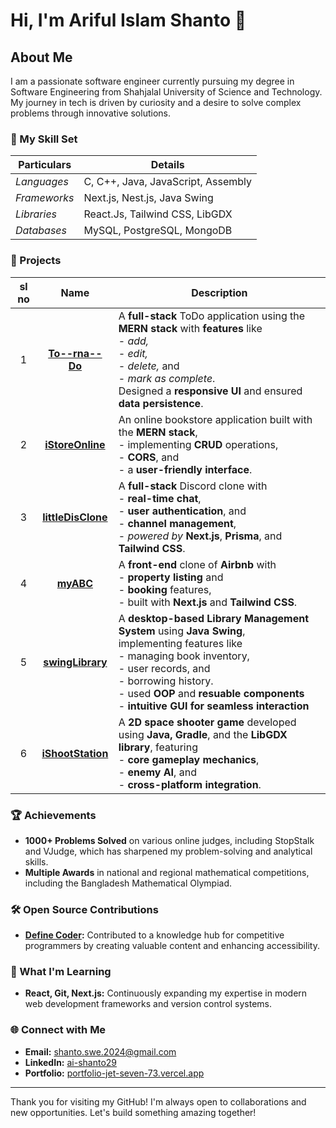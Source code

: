 <!--
## Hi there 👋

**owl29bd/owl29bd** is a ✨ _special_ ✨ repository because its `README.md` (this file) appears on your GitHub profile.

Here are some ideas to get you started:

- 🔭 I’m currently working on ...
- 🌱 I’m currently learning ...
- 👯 I’m looking to collaborate on ...
- 🤔 I’m looking for help with ...
- 💬 Ask me about ...
- 📫 How to reach me: ...
- 😄 Pronouns: ...
- ⚡ Fun fact: ...
-->

# Hi, I'm Ariful Islam Shanto 👋

## About Me

I am a passionate software engineer currently pursuing my degree in Software Engineering from Shahjalal University of Science and Technology. My journey in tech is driven by curiosity and a desire to solve complex problems through innovative solutions. 

### 🌟 My Skill Set
<!--
- **Languages:** C, C++, Java, JavaScript, Assembly
- **Frameworks:** Next.js, Java Swing
- **Libraries:** React.js, LibGDX, Tailwind CSS
- **Databases:** MongoDB, MySQL, PostgreSQL
-->

| Particulars  | Details                            |
|--------------|------------------------------------|
| _Languages_  | C, C++, Java, JavaScript, Assembly |
| _Frameworks_ | Next.js, Nest.js, Java Swing       |
| _Libraries_  | React.Js, Tailwind CSS, LibGDX     |
| _Databases_  | MySQL, PostgreSQL, MongoDB         |

### 🚀 Projects
<!--
- **[To--rna--Do](https://github.com/shanto-swe029/To--rna--Do):** A full-stack ToDo application using the MERN stack with features like add, edit, delete, and mark as complete. Designed a responsive UI and ensured data persistence.
  
- **[iStoreOnline](https://github.com/shanto-swe029/iStoreOnline):** An online bookstore application built with the MERN stack, implementing CRUD operations, CORS, and a user-friendly interface.

- **[littleDisClone](https://github.com/shanto-swe029/littleDisClone):** A full-stack Discord clone with real-time chat, user authentication, and channel management, powered by Next.js, Prisma, and Tailwind CSS.

- **[myABC](https://github.com/shanto-swe029/myABC):** A front-end clone of Airbnb with property listing and booking features, built with Next.js and Tailwind CSS.

- **[swingLibrary](https://github.com/shanto-swe029/swingLibrary):** A desktop-based Library Management System using Java Swing, implementing features like managing book inventory, user records, and borrowing history.

- **[iShootStation](https://github.com/shanto-swe029/swingLibrary):** A 2D space shooter game developed using Java, Gradle, and the LibGDX framework, featuring core gameplay mechanics, enemy AI, and cross-platform integration.
-->

| sl no |                                  Name                                 | Description                                                                                                                                                                                                                                                                                  |
|:-----:|:---------------------------------------------------------------------:|----------------------------------------------------------------------------------------------------------------------------------------------------------------------------------------------------------------------------------------------------------------------------------------------|
|   1   |    **[To--rna--Do](https://github.com/shanto-swe029/To--rna--Do)**    | A __full-stack__ ToDo application using the __MERN stack__ with **features** like <br>- _add, <br>- edit, <br>- delete,_ and <br>- _mark as complete_. <br>Designed a __responsive UI__ and ensured __data persistence__.                                                                    |
|   2   |   **[iStoreOnline](https://github.com/shanto-swe029/iStoreOnline)**   | An online bookstore application built with the __MERN stack__, <br>- implementing __CRUD__ operations, <br>- __CORS__, and <br>- a __user-friendly interface__.                                                                                                                              |
|   3   | **[littleDisClone](https://github.com/shanto-swe029/littleDisClone)** | A __full-stack__ Discord clone with <br>- __real-time chat__, <br>- __user authentication__, and <br>- __channel management__, <br>- _powered by_ __Next.js__, __Prisma__, and __Tailwind CSS__.                                                                                             |
|   4   |          **[myABC](https://github.com/shanto-swe029/myABC)**          | A __front-end__ clone of __Airbnb__ with <br>- __property listing__ and <br>- __booking__ features, <br>- built with __Next.js__ and __Tailwind CSS__.                                                                                                                                       |
|   5   |   **[swingLibrary](https://github.com/shanto-swe029/swingLibrary)**   | A __desktop-based Library Management System__ using __Java Swing__, <br>implementing features like <br>    - managing book inventory, <br>    - user records, and <br>    - borrowing history.<br>- used __OOP__ and __resuable components__<br>- __intuitive GUI for seamless interaction__ |
|   6   |   **[iShootStation](https://github.com/shanto-swe029/swingLibrary)**  | A __2D space shooter game__ developed using __Java, Gradle__, and the __LibGDX library__, featuring <br>- __core gameplay mechanics__, <br>- __enemy AI__, and <br>- __cross-platform integration__.                                                                                         |

### 🏆 Achievements

- **1000+ Problems Solved** on various online judges, including StopStalk and VJudge, which has sharpened my problem-solving and analytical skills.
- **Multiple Awards** in national and regional mathematical competitions, including the Bangladesh Mathematical Olympiad.

### 🛠 Open Source Contributions

- **[Define Coder](https://github.com/definecoder/definecoder.github.io):** Contributed to a knowledge hub for competitive programmers by creating valuable content and enhancing accessibility.

### 🌱 What I'm Learning

- **React, Git, Next.js:** Continuously expanding my expertise in modern web development frameworks and version control systems.

### 🌐 Connect with Me

- **Email:** [shanto.swe.2024@gmail.com](mailto:shanto.swe.2024@gmail.com)
- **LinkedIn:** [ai-shanto29](https://www.linkedin.com/in/ai-shanto29/)
- **Portfolio:** [portfolio-jet-seven-73.vercel.app](https://portfolio-jet-seven-73.vercel.app/)

---

Thank you for visiting my GitHub! I'm always open to collaborations and new opportunities. Let's build something amazing together!
